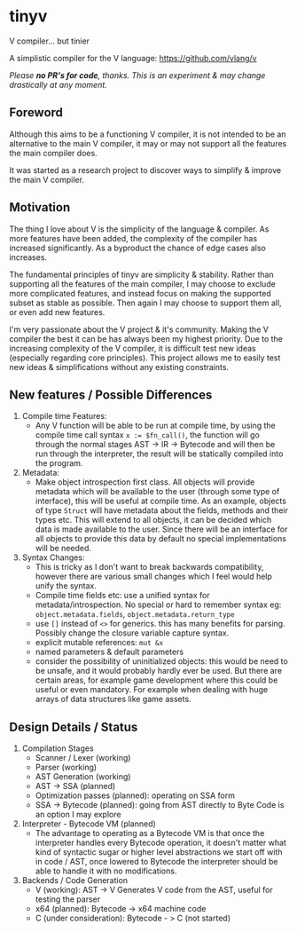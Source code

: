 # tinyv
V compiler... but tinier

A simplistic compiler for the V language: https://github.com/vlang/v

*Please ***no PR's for code***, thanks. This is an experiment & may change drastically at any moment.*

## Foreword
Although this aims to be a functioning V compiler, it is not intended to be an alternative to the main V compiler, it may or may not support all the features the main compiler does.

It was started as a research project to discover ways to simplify & improve the main V compiler.

## Motivation
The thing I love about V is the simplicity of the language & compiler. As more features have been added, the complexity of the compiler has increased significantly. As a byproduct the chance of edge cases also increases.

The fundamental principles of tinyv are simplicity & stability. Rather than supporting all the features of the main compiler, I may choose to exclude more complicated features, and instead focus on making the supported subset as stable as possible. Then again I may choose to support them all, or even add new features.

I'm very passionate about the V project & it's community. Making the V compiler the best it can be has always been my highest priority. Due to the increasing complexity of the V compiler, it is difficult test new ideas (especially regarding core principles). This project allows me to easily test new ideas & simplifications without any existing constraints.

## New features / Possible Differences
1. Compile time Features:
   - Any V function will be able to be run at compile time, by using the compile time call syntax `x := $fn_call()`, the function will go through the normal stages AST -> IR -> Bytecode and will then be run through the interpreter, the result will be statically compiled into the program.
2. Metadata:
   - Make object introspection first class. All objects will provide metadata which will be available to the user (through some type of interface), this will be useful at compile time. As an example, objects of type `Struct` will have metadata about the fields, methods and their types etc. This will extend to all objects, it can be decided which data is made available to the user. Since there will be an interface for all objects to provide this data by default no special implementations will be needed.
3. Syntax Changes:
   - This is tricky as I don't want to break backwards compatibility, however there are various small changes which I feel would help unify the syntax.
   - Compile time fields etc: use a unified syntax for metadata/introspection. No special or hard to remember syntax eg: `object.metadata.fields`, `object.metadata.return_type`
   - use `[]` instead of `<>` for generics. this has many benefits for parsing. Possibly change the closure variable capture syntax.
   - explicit mutable references: `mut &x`
   - named parameters & default parameters
   - consider the possibility of uninitialized objects: this would be need to be unsafe, and it would probably hardly ever be used. But there are certain areas, for example game development where this could be useful or even mandatory. For example when dealing with huge arrays of data structures like game assets.

## Design Details / Status
1. Compilation Stages
   - Scanner / Lexer (working)
   - Parser (working)
   - AST Generation (working)
   - AST -> SSA (planned)
   - Optimization passes (planned): operating on SSA form
   - SSA -> Bytecode (planned): going from AST directly to Byte Code is an option I may explore
2. Interpreter - Bytecode VM (planned)
   - The advantage to operating as a Bytecode VM is that once the interpreter handles every Bytecode operation, it doesn't matter what kind of syntactic sugar or higher level abstractions we start off with in code / AST, once lowered to Bytecode the interpreter should be able to handle it with no modifications. 
3. Backends / Code Generation
   - V (working): AST -> V Generates V code from the AST, useful for testing the parser
   - x64 (planned): Bytecode -> x64 machine code
   - C (under consideration): Bytecode - > C (not started)